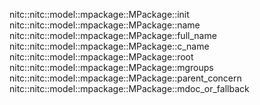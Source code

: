 nitc::nitc::model::mpackage::MPackage::init
nitc::nitc::model::mpackage::MPackage::name
nitc::nitc::model::mpackage::MPackage::full_name
nitc::nitc::model::mpackage::MPackage::c_name
nitc::nitc::model::mpackage::MPackage::root
nitc::nitc::model::mpackage::MPackage::mgroups
nitc::nitc::model::mpackage::MPackage::parent_concern
nitc::nitc::model::mpackage::MPackage::mdoc_or_fallback